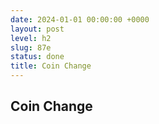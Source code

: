 ```yaml
---
date: 2024-01-01 00:00:00 +0000
layout: post
level: h2
slug: 87e
status: done
title: Coin Change
---
```


## Coin Change